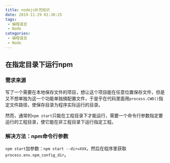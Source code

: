 ```yaml
---
title: nodejs补充知识
date: 2019-11-29 01:30:25
tags: 
 - 编程语言
 - Node
categories: 
 - 编程语言
 - Node
---
```


## 在指定目录下运行npm

### 需求来源

写了一个需要在本地保存文件的项目，想让这个项目能在任意位置保存文件，但是又不想单独为这一个功能单独搞配置文件，于是乎在代码里面用`process.CWD()`指定文件路径，使保存目录为程序实际运行的目录。

然而，通常的`npm start`只能在工程目录下才能运行，需要一个命令行参数指定要运行的工程目录，使它能在非工程目录下运行指定工程。

### 解决方法：npm命令行参数

`npm start`加参数：`npm start --dir=XXX`，然后在程序里获取`process.env.npm_config_dir`。
